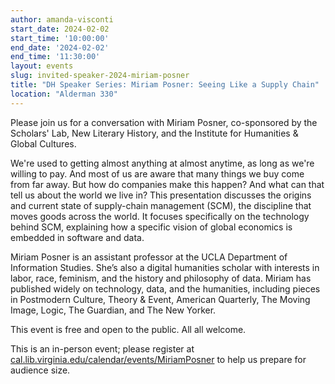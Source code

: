 ```yaml
---
author: amanda-visconti
start_date: 2024-02-02
start_time: '10:00:00'
end_date: '2024-02-02'
end_time: '11:30:00'
layout: events
slug: invited-speaker-2024-miriam-posner
title: "DH Speaker Series: Miriam Posner: Seeing Like a Supply Chain"
location: "Alderman 330"
---
```


Please join us for a conversation with Miriam Posner, co-sponsored by the Scholars' Lab, New Literary History, and the Institute for Humanities & Global Cultures.

We're used to getting almost anything at almost anytime, as long as we're willing to pay. And most of us are aware that many things we buy come from far away. But how do companies make this happen? And what can that tell us about the world we live in? This presentation discusses the origins and current state of supply-chain management (SCM), the discipline that moves goods across the world. It focuses specifically on the technology behind SCM, explaining how a specific vision of global economics is embedded in software and data.

Miriam Posner is an assistant professor at the UCLA Department of Information Studies. She’s also a digital humanities scholar with interests in labor, race, feminism, and the history and philosophy of data. Miriam has published widely on technology, data, and the humanities, including pieces in Postmodern Culture, Theory & Event, American Quarterly, The Moving Image, Logic, The Guardian, and The New Yorker.

This event is free and open to the public. All all welcome. 

This is an in-person event; please register at <a href="https://cal.lib.virginia.edu/calendar/events/MiriamPosner">cal.lib.virginia.edu/calendar/events/MiriamPosner</a> to help us prepare for audience size.
